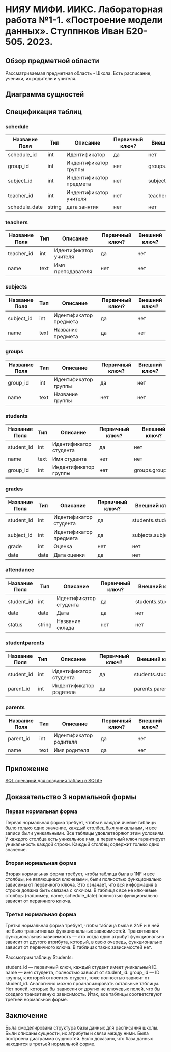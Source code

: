 # НИЯУ МИФИ. ИИКС. Лабораторная работа №1-1. «Построение модели данных». Ступпнков Иван Б20-505. 2023.
## Обзор предметной области

Рассматриваемая предметная область - Школа. Есть расписание, ученики, их родители и учителя.

## Диаграмма сущностей


## Спецификация таблиц

### schedule

| Название Поля | Тип | Описание | Первичный ключ? | Внешний ключ? |
| --- | --- | --- | --- | --- |
| schedule_id | int | Идентификатор | да | нет |
| group_id | int | Индентификатор группы | нет | groups.group_id |
| subject_id | int | Индентификатор предмета | нет | subjects.subject_id |
| teacher_id | int | Индентификатор учителя | нет | teachers.teacher_id |
| schedule_date | string | дата занятия | нет | нет |

### teachers

| Название Поля | Тип | Описание | Первичный ключ? | Внешний ключ? |
| --- | --- | --- | --- | --- |
| teacher_id | int | Идентификатор учителя | да | нет |
| name | text | Имя преподавателя | нет | нет |

### subjects

| Название Поля | Тип | Описание | Первичный ключ? | Внешний ключ? |
| --- | --- | --- | --- | --- |
| subject_id | int | Идентификатор предмета | да | нет |
| name | text | Название предмета | да | нет |

### groups

| Название Поля | Тип | Описание | Первичный ключ? | Внешний ключ? |
| --- | --- | --- | --- | --- |
| group_id | int | Идентификатор группы | да | нет |
| name | text | Название группы | нет | нет |

### students

| Название Поля | Тип | Описание | Первичный ключ? | Внешний ключ? |
| --- | --- | --- | --- | --- |
| student_id | int | Идентификатор студента | да | нет |
| name | text | Имя студента | нет | нет |
| group_id | int | Индентификатор группы | нет | groups.group_id |

### grades

| Название Поля | Тип | Описание | Первичный ключ? | Внешний ключ? |
| --- | --- | --- | --- | --- |
| student_id | int | Идентификатор студента| да | students.student_id |
| subject_id | int | Идентификатор предмета | да | subjects.subject_id |
| grade | int | Оценка | нет | нет |
| date | date | Дата оценки | да | нет |

### attendance

| Название Поля | Тип | Описание | Первичный ключ? | Внешний ключ? |
| --- | --- | --- | --- | --- |
| student_id | int | Идентификатор студента | да | students.student_id |
| date | date | Дата | да | нет |
| status | string | Название склада | нет | нет |

### studentparents

| Название Поля | Тип | Описание | Первичный ключ? | Внешний ключ? |
| --- | --- | --- | --- | --- |
| student_id | int | Идентификатор студента | да | students.student_id |
| parent_id | int | Индентификатор родитела | да | parents.parent_id |

### parents

| Название Поля | Тип | Описание | Первичный ключ? | Внешний ключ? |
| --- | --- | --- | --- | --- |
| parent_id | int | Идентификатор родителя | да | нет |
| name | text | Имя родителя | да | нет |




## Приложение
[SQL сценарий для создания таблиц в SQLite](./school.sql)

## Доказательство 3 нормальной формы

### Первая нормальная форма

Первая нормальная форма требует, чтобы в каждой ячейке таблицы было только одно значение, каждый столбец был уникальным, и все записи были уникальными. Все таблицы удовлетворяют этим условиям. У каждого столбца есть уникальное имя, а первичный ключ гарантирует уникальность каждой строки. Каждый столбец содержит только одно значение.

### Вторая нормальная форма

Вторая нормальная форма требует, чтобы таблица была в 1NF и все столбцы, не являющиеся ключевыми, были полностью функционально зависимы от первичного ключа. Это означает, что вся информация в строке должна быть связана с ключом. В таблицах все не ключевые столбцы (например, name, schedule_date) полностью функционально зависят от первичного ключа.

### Третья нормальная форма

Третья нормальная форма требует, чтобы таблица была в 2NF и в ней не было транзитивных функциональных зависимостей. Транзитивная функциональная зависимость — это когда один атрибут функционально зависит от другого атрибута, который, в свою очередь, функционально зависит от первичного ключа. В таблицах таких зависимостей нет.

Рассмотрим таблицу Students:

student_id — первичный ключ, каждый студент имеет уникальный ID.
name — имя студента, полностью зависит от student_id.
group_id — ID группы, к которой относится студент, тоже полностью зависит от student_id.
Аналогично можно проанализировать остальные таблицы. Нет полей, которые бы зависели от других не ключевых полей, что бы создало транзитивную зависимость. Итак, все таблицы соответствуют третьей нормальной форме.

## Заключение
Была смоделирована структура базы данных для расписания школы. Были описаны сущности, их атрибуты и связи между ними. Была построена диаграмма сущностей. Было доказано, что база данных находится в третьей нормальной форме. 
